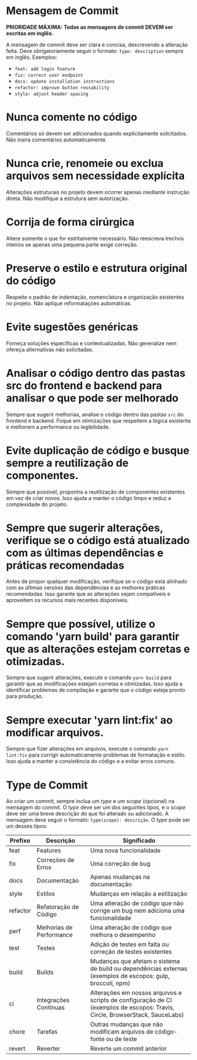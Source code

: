 # Mensagem de Commit
**PRIORIDADE MÁXIMA: Todas as mensagens de commit DEVEM ser escritas em inglês.**

A mensagem de commit deve ser clara e concisa, descrevendo a alteração feita. Deve obrigatoriamente seguir o formato: `type: description` sempre em inglês. Exemplos:
- `feat: add login feature`
- `fix: correct user endpoint`
- `docs: update installation instructions`
- `refactor: improve button reusability`
- `style: adjust header spacing`

# Nunca comente no código
Comentários só devem ser adicionados quando explicitamente solicitados. Não insira comentários automaticamente.

# Nunca crie, renomeie ou exclua arquivos sem necessidade explícita
Alterações estruturais no projeto devem ocorrer apenas mediante instrução direta. Não modifique a estrutura sem autorização.

# Corrija de forma cirúrgica
Altere somente o que for estritamente necessário. Não reescreva trechos inteiros se apenas uma pequena parte exige correção.

# Preserve o estilo e estrutura original do código
Respeite o padrão de indentação, nomenclatura e organização existentes no projeto. Não aplique reformatações automáticas.

# Evite sugestões genéricas
Forneça soluções específicas e contextualizadas. Não generalize nem ofereça alternativas não solicitadas.

# Analisar o código dentro das pastas src do frontend e backend para analisar o que pode ser melhorado
Sempre que sugerir melhorias, analise o código dentro das pastas `src` do frontend e backend. Foque em otimizações que respeitem a lógica existente e melhorem a performance ou legibilidade.

# Evite duplicação de código e busque sempre a reutilização de componentes.
Sempre que possível, proponha a reutilização de componentes existentes em vez de criar novos. Isso ajuda a manter o código limpo e reduz a complexidade do projeto.

# Sempre que sugerir alterações, verifique se o código está atualizado com as últimas dependências e práticas recomendadas
Antes de propor qualquer modificação, verifique se o código está alinhado com as últimas versões das dependências e as melhores práticas recomendadas. Isso garante que as alterações sejam compatíveis e aproveitem os recursos mais recentes disponíveis.

# Sempre que possível, utilize o comando 'yarn build' para garantir que as alterações estejam corretas e otimizadas.
Sempre que sugerir alterações, execute o comando `yarn build` para garantir que as modificações estejam corretas e otimizadas. Isso ajuda a identificar problemas de compilação e garante que o código esteja pronto para produção.

# Sempre executar 'yarn lint:fix' ao modificar arquivos.
Sempre que fizer alterações em arquivos, execute o comando `yarn lint:fix` para corrigir automaticamente problemas de formatação e estilo. Isso ajuda a manter a consistência do código e a evitar erros comuns.

# Type de Commit
Ao criar um commit, sempre inclua um _type_ e um _scope_ (opcional) na mensagem do commit. O _type_ deve ser um dos seguintes tipos, e o _scope_ deve ser uma breve descrição do que foi alterado ou adicionado. A mensagem deve seguir o formato: `type(scope): descrição`.
O _type_ pode ser um desses tipos:

| Prefixo | Descrição           | Significado                                    |
|---------|---------------------|------------------------------------------------|
| feat    | Features            | Uma nova funcionalidade                        |
| fix     | Correções de Erros  | Uma correção de bug                            |
| docs    | Documentação        | Apenas mudanças na documentação               |
| style   | Estilos             | Mudanças em relação a estilização              |
| refactor| Refatoração de Código | Uma alteração de código que não corrige um bug nem adiciona uma funcionalidade |
| perf    | Melhorias de Performance | Uma alteração de código que melhora o desempenho |
| test    | Testes              | Adição de testes em falta ou correção de testes existentes |
| build   | Builds              | Mudanças que afetam o sistema de build ou dependências externas (exemplos de escopos: gulp, broccoli, npm) |
| ci      | Integrações Contínuas | Alterações em nossos arquivos e scripts de configuração de CI (exemplos de escopos: Travis, Circle, BrowserStack, SauceLabs) |
| chore   | Tarefas             | Outras mudanças que não modificam arquivos de código-fonte ou de teste |
| revert  | Reverter            | Reverte um commit anterior                    |
